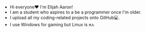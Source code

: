 - Hi everyone❤️ I'm Elijah Aaron!
- I am a student who aspires to a be a programmer once I'm older.
- I upload all my coding-related projects onto GitHub💻.
- I use Windows for gaming but Linux is 🔛🔝
